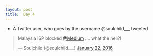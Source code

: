 ```yaml
---
layout: post
title:  Day 4
---
```


- A Twitter user, who goes by the username @soulchild___ tweeted 

<blockquote class="twitter-tweet" lang="en"><p lang="en" dir="ltr">Malaysia ISP blocked <a href="https://twitter.com/Medium">@Medium</a> .... what the hell?!</p>&mdash; Soulchild (@soulchild___) <a href="https://twitter.com/soulchild___/status/690569125958017024">January 22, 2016</a></blockquote>
<script async src="//platform.twitter.com/widgets.js" charset="utf-8"></script>
